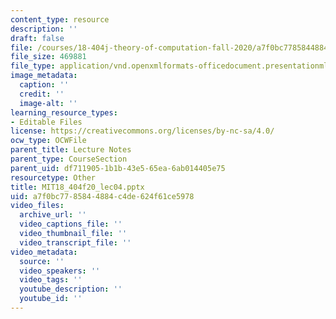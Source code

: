 ```yaml
---
content_type: resource
description: ''
draft: false
file: /courses/18-404j-theory-of-computation-fall-2020/a7f0bc7785844884c4de624f61ce5978_MIT18_404f20_lec4.pptx
file_size: 469881
file_type: application/vnd.openxmlformats-officedocument.presentationml.presentation
image_metadata:
  caption: ''
  credit: ''
  image-alt: ''
learning_resource_types:
- Editable Files
license: https://creativecommons.org/licenses/by-nc-sa/4.0/
ocw_type: OCWFile
parent_title: Lecture Notes
parent_type: CourseSection
parent_uid: df711905-1b1b-43e5-65ea-6ab014405e75
resourcetype: Other
title: MIT18_404f20_lec04.pptx
uid: a7f0bc77-8584-4884-c4de-624f61ce5978
video_files:
  archive_url: ''
  video_captions_file: ''
  video_thumbnail_file: ''
  video_transcript_file: ''
video_metadata:
  source: ''
  video_speakers: ''
  video_tags: ''
  youtube_description: ''
  youtube_id: ''
---
```

